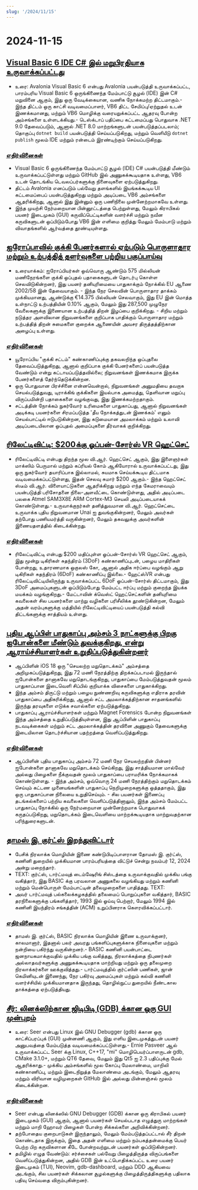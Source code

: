 ```yaml
---
slug: '/2024/11/15'
---
```


# 2024-11-15

## [Visual Basic 6 IDE C# இல் மறுபிரதியாக உருவாக்கப்பட்டது](https://github.com/BAndysc/AvaloniaVisualBasic6)

- உரை: Avalonia Visual Basic 6 என்பது Avalonia பயன்படுத்தி உருவாக்கப்பட்ட, பாரம்பரிய Visual Basic 6 ஒருங்கிணைந்த மேம்பாட்டு சூழல் (IDE) இன் C# மறுவினை ஆகும், இது ஒரு வேடிக்கையான, வணிக நோக்கமற்ற திட்டமாகும்.- இந்த திட்டம் ஒரு காட்சி வடிவமைப்பாளர், VB6 திட்ட சேமிப்பு/ஏற்றுதல் உடன் இணக்கமானது, மற்றும் VB6 மொழிக்கு வரையறுக்கப்பட்ட ஆதரவு போன்ற அம்சங்களை உள்ளடக்கியது.- டெஸ்க்டாப் பதிப்பை கட்டமைப்பது பொதுவாக .NET 9.0 தேவைப்படும், ஆனால் .NET 8.0 மாற்றங்களுடன் பயன்படுத்தப்படலாம்; தொகுப்பு `dotnet build` பயன்படுத்தி செய்யப்படுகிறது, மற்றும் வெளியீடு `dotnet publish` மூலம் IDE மற்றும் ரன்டைம் இரண்டிற்கும் செய்யப்படுகிறது.

### [எதிர்வினைகள்](https://news.ycombinator.com/item?id=42141587)

- Visual Basic 6 ஒருங்கிணைந்த மேம்பாட்டு சூழல் (IDE) C# பயன்படுத்தி மீண்டும் உருவாக்கப்பட்டுள்ளது மற்றும் GitHub இல் அணுகக்கூடியதாக உள்ளது, VB6 உடன் தொடங்கிய டெவலப்பர்களுக்கு நினைவுகளை ஏற்படுத்துகிறது.
- திட்டம் Avalonia எனப்படும் பல்வேறு தளங்களில் இயங்கக்கூடிய UI கட்டமைப்பைப் பயன்படுத்துகிறது மற்றும் அடிப்படை VB6 அம்சங்களை ஆதரிக்கிறது, ஆனால் இது இன்னும் ஒரு பணிநிலை முன்னேற்றமாகவே உள்ளது.
- இந்த முயற்சி நேர்மறையான பின்னூட்டத்தை பெற்றுள்ளது, மேலும் கிராபிகல் பயனர் இடைமுகம் (GUI) கருவிப்பெட்டிகளின் வளர்ச்சி மற்றும் நவீன கருவிகளுடன் ஒப்பிடும்போது VB6 இன் எளிமை குறித்து மேலும் மேம்பாடு மற்றும் விவாதங்களில் ஆர்வத்தை தூண்டியுள்ளது.

## [ஐரோப்பாவில் குக்கி பேனர்களால் ஏற்படும் பொருளாதார மற்றும் உற்பத்தித் தளர்வுகளை பற்றிய பகுப்பாய்வு](https://legiscope.com/blog/hidden-productivity-drain-cookie-banners.html)

- உரையாக்கம்: ஐரோப்பியர்கள் ஒவ்வொரு ஆண்டும் 575 மில்லியன் மணிநேரங்களை குக்கி ஒப்புதல் பதாகைகளுடன் தொடர்பு கொள்ள செலவிடுகின்றனர், இது பயனர் தனியுரிமையை பாதுகாக்கும் நோக்கில் EU ஆணை 2002/58 இன் தேவையாகும். - இந்த நேர செலவின் பொருளாதார தாக்கம் முக்கியமானது, ஆண்டுக்கு €14.375 பில்லியன் செலவாகும், இது EU இன் மொத்த உள்நாட்டு உற்பத்தியின் 0.10% ஆகும், மேலும் இது 287,500 முழுநேர வேலைகளுக்கு இணையான உற்பத்தித் திறன் இழப்பை குறிக்கிறது. - சிறிய மற்றும் நடுத்தர அளவிலான நிறுவனங்களை குறிப்பாக பாதிக்கும் பொருளாதார மற்றும் உற்பத்தித் திறன் சுமைகளை குறைக்க ஆணையின் அவசர திருத்தத்திற்கான அழைப்பு உள்ளது.

### [எதிர்வினைகள்](https://news.ycombinator.com/item?id=42141843)

- யூரோப்பிய "குக்கி சட்டம்" கண்காணிப்புக்கு தகவலறிந்த ஒப்புதலை தேவைப்படுத்துகிறது, ஆனால் குறிப்பாக குக்கி பேனர்களைப் பயன்படுத்த வேண்டும் என்று கட்டாயப்படுத்தவில்லை; நிறுவனங்கள் இணக்கமாக இருக்க பேனர்களைத் தேர்ந்தெடுக்கின்றன.
- ஒரு பொதுவான பிரச்சினை என்னவென்றால், நிறுவனங்கள் அனுமதியை தவறாக செயல்படுத்துவது, டிராக்கிங் குக்கிகளை இயல்பாக அமைத்து, தெளிவான மறுப்பு விருப்பமின்றி பதாகைகளை வழங்குவது, இது இணக்கமற்றதாகும்.
- சட்டத்தின் நோக்கம் நுகர்வோர் உரிமைகளை பாதுகாப்பது, ஆனால் நிறுவனங்கள் அடிக்கடி பயனர்களை சிரமப்படுத்த 'தீய நோக்கத்துடன் இணக்கம்' எனும் செயல்பாட்டில் ஈடுபடுகின்றன, இது கடுமையான அமலாக்கம் மற்றும் உலாவி அடிப்படையிலான ஒப்புதல் அமைப்புகளை தீர்வாகக் குறிக்கிறது.

## [ரிலேட்டிவிட்டி: $200க்கு ஓப்பன்-சோர்ஸ் VR ஹெட்செட்](https://www.relativty.com/)

- ரிலேட்டிவிட்டி என்பது திறந்த மூல வி.ஆர். ஹெட்செட் ஆகும், இது இளைஞர்கள் மாக்ஸிம் பெருமால் மற்றும் கப்ரியல் கோம் ஆகியோரால் உருவாக்கப்பட்டது, இது ஒரு நுகர்வோர் தயாரிப்பாக இல்லாமல், சுயமாக செய்யக்கூடிய திட்டமாக வடிவமைக்கப்பட்டுள்ளது, இதன் செலவு சுமார் $200 ஆகும்.- இந்த ஹெட்செட் ஸ்டீம் வி.ஆர். விளையாட்டுகளை ஆதரிக்கிறது மற்றும் எந்த கேமராவையும் பயன்படுத்தி பரிசோதனை நிலை-அளவீட்டை கொண்டுள்ளது, அதில் அடிப்படை பலகை Atmel SAM3X8E ARM Cortex-M3 செயலி அடிப்படையாகக் கொண்டுள்ளது.- உருவாக்குநர்கள் தனித்துவமான வி.ஆர். ஹெட்செட்டை உருவாக்க புதிய நிறுவனமான Unai ஐ துவங்குகின்றனர், மேலும் அவர்கள் தற்போது பணியமர்த்தி வருகின்றனர், மேலும் தகவலுக்கு அவர்களின் இணையதளத்தில் கிடைக்கின்றது.

### [எதிர்வினைகள்](https://news.ycombinator.com/item?id=42143269)

- ரிலேட்டிவிட்டி என்பது $200 மதிப்புள்ள ஓப்பன்-சோர்ஸ் VR ஹெட்செட் ஆகும், இது மூன்று டிகிரிகள் சுதந்திரம் (3DoF) கண்காணிப்புடன், பழைய மாதிரிகள் போன்றது, உதாரணமாக ஒகுலஸ் கோ, ஆனால் அதிக ஈர்ப்பை வழங்கும் ஆறு டிகிரிகள் சுதந்திரம் (6DoF) கண்காணிப்பு இல்லை.- ஹேட்ஸ்VR என்பது ரிலேட்டிவிட்டியிலிருந்து உருவாக்கப்பட்ட 6DoF ஓப்பன்-சோர்ஸ் திட்டமாகும், இது 3DoF அமைப்புகளுடன் ஒப்பிடும்போது மேம்பட்ட ஈர்ப்பு மற்றும் குறைந்த இயக்க மயக்கம் வழங்குகிறது.- மேட்டாவின் க்வெஸ்ட் ஹெட்செட்களின் தனியுரிமை கவலைகள் சில பயனர்களை மாற்று வழிகளை பரிசீலிக்க தூண்டுகின்றன, மேலும் அதன் வரம்புகளுக்கு மத்தியில் ரிலேட்டிவிட்டியைப் பயன்படுத்தி கல்வி திட்டங்களுக்கு சாத்தியம் உள்ளது.

## [புதிய ஆப்பிள் பாதுகாப்பு அம்சம் 3 நாட்களுக்கு பிறகு ஐபோன்களை மீண்டும் துவக்குகிறது, என்று ஆராய்ச்சியாளர்கள் உறுதிப்படுத்துகின்றனர்](https://techcrunch.com/2024/11/14/new-apple-security-feature-reboots-iphones-after-3-days-researchers-confirm/)

- ஆப்பிளின் iOS 18 ஒரு "செயலற்ற மறுதொடக்கம்" அம்சத்தை அறிமுகப்படுத்துகிறது, இது 72 மணி நேரத்திற்கு திறக்கப்படாமல் இருந்தால் ஐபோன்களை தானாகவே மறுதொடங்குகிறது, பாதுகாப்பை மேம்படுத்துவதன் மூலம் பாதுகாப்பான இடைவெளி சிப்பில் குறியாக்க விசைகளை பாதுகாக்கிறது.
- இந்த அம்சம் திருட்டு மற்றும் பழைய நுண்ணறிவு கருவிகளுக்கு எதிராக தரவின் பாதுகாப்பை அதிகரிக்கிறது, ஆனால் சட்ட அமலாக்கத்திற்கான சாதனங்களில் இருந்து தரவுகளை எடுக்க சவால்களை ஏற்படுத்துகிறது.
- பாதுகாப்பு ஆராய்ச்சியாளர்கள் மற்றும் Magnet Forensics போன்ற நிறுவனங்கள் இந்த அம்சத்தை உறுதிப்படுத்தியுள்ளன, இது ஆப்பிளின் பாதுகாப்பு நடவடிக்கைகள் மற்றும் சட்ட அமலாக்கத்தின் தரவினை அணுகும் தேவைகளுக்கு இடையிலான தொடர்ச்சியான பதற்றத்தை வெளிப்படுத்துகிறது.

### [எதிர்வினைகள்](https://news.ycombinator.com/item?id=42143265)

- ஆப்பிளின் புதிய பாதுகாப்பு அம்சம் 72 மணி நேர செயலற்றதின் பின்னர் ஐபோன்களை தானாகவே மறுதொடக்கம் செய்கிறது, இது சாத்தியமான மால்வேர் அல்லது பிழைகளை நீக்குவதன் மூலம் பாதுகாப்பை பராமரிக்க நோக்கமாகக் கொண்டுள்ளது. - இந்த அம்சம், ஒவ்வொரு 24 மணி நேரத்திற்கும் மறுதொடக்கம் செய்யும் கட்டண முனையங்களின் பாதுகாப்பு நெறிமுறைகளுக்கு ஒத்ததாகும், இது ஒரு பாதுகாப்பான நிலையை உறுதிசெய்யும். - சில பயனர்கள் இணைப்பு தடங்கல்களைப் பற்றிய கவலைகளை வெளிப்படுத்தினாலும், இந்த அம்சம் மேம்பட்ட பாதுகாப்பு நோக்கில் ஒரு நேர்மறையான முன்னேற்றமாக பொதுவாகக் கருதப்படுகிறது, மறுதொடக்கம் இடைவெளியை மாற்றக்கூடியதாக மாற்றுவதற்கான பரிந்துரைகளுடன்.

## [தாமஸ் இ. குர்ட்ஸ் இறந்துவிட்டார்](https://computerhistory.org/blog/in-memoriam-thomas-e-kurtz-1928-2024/)

- பேசிக் நிரலாக்க மொழியின் இணை கண்டுபிடிப்பாளரான தோமஸ் இ. குர்ட்ஸ், கணினி துறையில் முக்கியமான பாரம்பரியத்தை விட்டுச் சென்று நவம்பர் 12, 2024 அன்று மறைந்தார்.
- TEXT: குர்ட்ஸ், டார்ட்மவுத் டைம்ஷேரிங் சிஸ்டத்தை உருவாக்குவதில் முக்கிய பங்கு வகித்தார், இது BASIC க்கு பரவலான அணுகலை வழங்கியது மற்றும் கணினி மற்றும் மென்பொருள் மேம்பாட்டின் தலைமுறைகளை பாதித்தது. TEXT:
- அவர் டார்ட்மவுத் பல்கலைக்கழகத்தில் தலைமைப் பொறுப்புகளை வகித்தார், BASIC தரநிலைகளுக்கு பங்களித்தார், 1993 இல் ஓய்வு பெற்றார், மேலும் 1994 இல் கணினி இயந்திரம் சங்கத்தின் (ACM) உறுப்பினராக கௌரவிக்கப்பட்டார்.

### [எதிர்வினைகள்](https://news.ycombinator.com/item?id=42141761)

- தாமஸ் இ. குர்ட்ஸ், BASIC நிரலாக்க மொழியின் இணை உருவாக்குனர், காலமானார், இதனால் பலர் அவரது பங்களிப்புகளுக்காக நினைவுகளை மற்றும் நன்றியை பகிர்ந்து வருகின்றனர்.- BASIC கணினி பயன்பாட்டை ஜனநாயகமாக்குவதில் முக்கிய பங்கு வகித்தது, நிரலாக்கத்தை நிபுணர்கள் அல்லாதவர்களுக்கு அணுகக்கூடியதாக மாற்றியது மற்றும் ஒரு தலைமுறை நிரலாக்கர்களை ஊக்குவித்தது.- டார்ட்மவுத்தில் குர்ட்ஸின் பணிகள், ஜான் கெமினியுடன் இணைந்து, நேர பகிர்வு அமைப்புகள் மற்றும் கல்வி கணினி வளர்ச்சியில் முக்கியமானதாக இருந்தது, தொழில்நுட்ப துறையில் நீண்டகால தாக்கத்தை ஏற்படுத்தியது.

## [சீர்: லினக்ஸிற்கான ஜிடிபிடி (GDB) க்கான ஒரு GUI முன்புறம்](https://github.com/epasveer/seer)

- உரை: Seer என்பது Linux இல் GNU Debugger (gdb) க்கான ஒரு காட்சிப்பரப்புக் (GUI) முன்னணி ஆகும், இது எளிய இடைமுகத்துடன் பயனர் அனுபவத்தை மேம்படுத்த வடிவமைக்கப்பட்டுள்ளது.- Ernie Pasveer ஆல் உருவாக்கப்பட்ட Seer க்கு Linux, C++17, "mi" மொழிபெயர்ப்பாளருடன் gdb, CMake 3.1.0+, மற்றும் QT6 தேவை, மேலும் இது Qt5 ஐ 2.3 பதிப்புக்கு மேல் ஆதரிக்காது.- முக்கிய அம்சங்களில் மூல கோப்பு மேலாண்மை, மாறிலி கண்காணிப்பு, மற்றும் இடைநிறுத்த மேலாண்மை அடங்கும், மேலும் ஆதரவு மற்றும் விரிவான வழிமுறைகள் GitHub இல் அல்லது மின்னஞ்சல் மூலம் கிடைக்கின்றன.

### [எதிர்வினைகள்](https://news.ycombinator.com/item?id=42146338)

- Seer என்பது லினக்ஸில் GNU Debugger (GDB) க்கான ஒரு கிராபிகல் பயனர் இடைமுகம் (GUI) ஆகும், ஆனால் பயனர்கள் செயல்படாத எழுத்துரு மாற்றங்கள் மற்றும் மாறி ஹோவர் பிழைகள் போன்ற சிக்கல்களை அறிவிக்கின்றனர்.
- தற்போதைய குறைபாடுகள் இருந்தாலும், மேலும் மேம்படுத்தப்பட்டால் சீர் திறன் கொண்டதாக இருக்கும், இதை அதன் எளிமை மற்றும் நம்பகத்தன்மைக்கு பெயர் பெற்ற பிற கருவிகளான கீடே போன்றவற்றுடன் பயனர்கள் ஒப்பிடுகின்றனர்.
- தமிழில் எழுத வேண்டும்: சர்ச்சைகள் பல்வேறு பிழைத்திருத்த விருப்பங்களை வெளிப்படுத்துகின்றன, அதில் GDB இன் உட்பொதிக்கப்பட்ட உரை பயனர் இடைமுகம் (TUI), Neovim, gdb-dashboard, மற்றும் DDD ஆகியவை அடங்கும், சில பயனர்கள் சிக்கலான சூழல்களுக்கு பிழைத்திருத்திகளுக்கு பதிலாக பதிவு செய்வதை விரும்புகின்றனர்.

<head>
  <meta property="og:title" content="Visual Basic 6 IDE C# இல் மறுபிரதியாக உருவாக்கப்பட்டது" />
  <meta property="og:type" content="website" />
  <meta property="og:image" content="https://og.cho.sh/api/og/?title=Visual%20Basic%206%20IDE%20C%23%20%E0%AE%87%E0%AE%B2%E0%AF%8D%20%E0%AE%AE%E0%AE%B1%E0%AF%81%E0%AE%AA%E0%AE%BF%E0%AE%B0%E0%AE%A4%E0%AE%BF%E0%AE%AF%E0%AE%BE%E0%AE%95%20%E0%AE%89%E0%AE%B0%E0%AF%81%E0%AE%B5%E0%AE%BE%E0%AE%95%E0%AF%8D%E0%AE%95%E0%AE%AA%E0%AF%8D%E0%AE%AA%E0%AE%9F%E0%AF%8D%E0%AE%9F%E0%AE%A4%E0%AF%81&subheading=%E0%AE%B5%E0%AF%86%E0%AE%B3%E0%AF%8D%E0%AE%B3%E0%AE%BF%2C%2015%20%E0%AE%A8%E0%AE%B5%E0%AE%AE%E0%AF%8D%E0%AE%AA%E0%AE%B0%E0%AF%8D%2C%202024%3A%20%E0%AE%B9%E0%AF%87%E0%AE%95%E0%AF%8D%E0%AE%95%E0%AE%B0%E0%AF%8D%20%E0%AE%9A%E0%AF%86%E0%AE%AF%E0%AF%8D%E0%AE%A4%E0%AE%BF%20%E0%AE%9A%E0%AF%81%E0%AE%B0%E0%AF%81%E0%AE%95%E0%AF%8D%E0%AE%95%E0%AE%AE%E0%AF%8D" />
</head>
